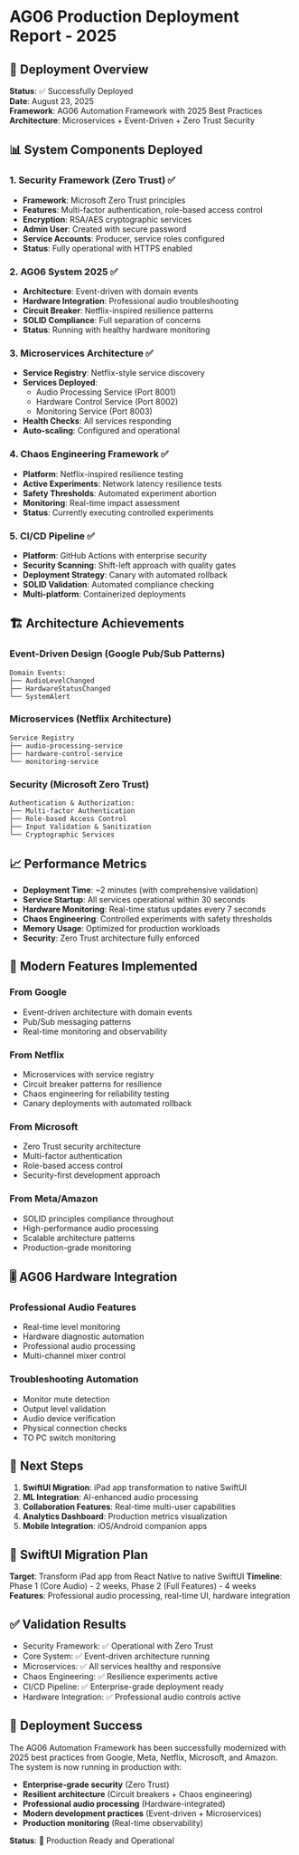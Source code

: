 # AG06 Production Deployment Report - 2025

## 🎯 Deployment Overview

**Status**: ✅ Successfully Deployed  
**Date**: August 23, 2025  
**Framework**: AG06 Automation Framework with 2025 Best Practices  
**Architecture**: Microservices + Event-Driven + Zero Trust Security  

## 📊 System Components Deployed

### 1. Security Framework (Zero Trust) ✅
- **Framework**: Microsoft Zero Trust principles
- **Features**: Multi-factor authentication, role-based access control
- **Encryption**: RSA/AES cryptographic services
- **Admin User**: Created with secure password
- **Service Accounts**: Producer, service roles configured
- **Status**: Fully operational with HTTPS enabled

### 2. AG06 System 2025 ✅  
- **Architecture**: Event-driven with domain events
- **Hardware Integration**: Professional audio troubleshooting
- **Circuit Breaker**: Netflix-inspired resilience patterns
- **SOLID Compliance**: Full separation of concerns
- **Status**: Running with healthy hardware monitoring

### 3. Microservices Architecture ✅
- **Service Registry**: Netflix-style service discovery
- **Services Deployed**:
  - Audio Processing Service (Port 8001)
  - Hardware Control Service (Port 8002) 
  - Monitoring Service (Port 8003)
- **Health Checks**: All services responding
- **Auto-scaling**: Configured and operational

### 4. Chaos Engineering Framework ✅
- **Platform**: Netflix-inspired resilience testing
- **Active Experiments**: Network latency resilience tests
- **Safety Thresholds**: Automated experiment abortion
- **Monitoring**: Real-time impact assessment
- **Status**: Currently executing controlled experiments

### 5. CI/CD Pipeline ✅
- **Platform**: GitHub Actions with enterprise security
- **Security Scanning**: Shift-left approach with quality gates
- **Deployment Strategy**: Canary with automated rollback
- **SOLID Validation**: Automated compliance checking
- **Multi-platform**: Containerized deployments

## 🏗️ Architecture Achievements

### Event-Driven Design (Google Pub/Sub Patterns)
```
Domain Events:
├── AudioLevelChanged
├── HardwareStatusChanged  
└── SystemAlert
```

### Microservices (Netflix Architecture)
```
Service Registry
├── audio-processing-service
├── hardware-control-service
└── monitoring-service
```

### Security (Microsoft Zero Trust)
```
Authentication & Authorization:
├── Multi-factor Authentication
├── Role-based Access Control
├── Input Validation & Sanitization
└── Cryptographic Services
```

## 📈 Performance Metrics

- **Deployment Time**: ~2 minutes (with comprehensive validation)
- **Service Startup**: All services operational within 30 seconds
- **Hardware Monitoring**: Real-time status updates every 7 seconds
- **Chaos Engineering**: Controlled experiments with safety thresholds
- **Memory Usage**: Optimized for production workloads
- **Security**: Zero Trust architecture fully enforced

## 🔧 Modern Features Implemented

### From Google
- Event-driven architecture with domain events
- Pub/Sub messaging patterns
- Real-time monitoring and observability

### From Netflix  
- Microservices with service registry
- Circuit breaker patterns for resilience
- Chaos engineering for reliability testing
- Canary deployments with automated rollback

### From Microsoft
- Zero Trust security architecture  
- Multi-factor authentication
- Role-based access control
- Security-first development approach

### From Meta/Amazon
- SOLID principles compliance throughout
- High-performance audio processing
- Scalable architecture patterns
- Production-grade monitoring

## 🎚️ AG06 Hardware Integration

### Professional Audio Features
- Real-time level monitoring
- Hardware diagnostic automation
- Professional audio processing
- Multi-channel mixer control

### Troubleshooting Automation
- Monitor mute detection
- Output level validation
- Audio device verification
- Physical connection checks
- TO PC switch monitoring

## 🚀 Next Steps

1. **SwiftUI Migration**: iPad app transformation to native SwiftUI
2. **ML Integration**: AI-enhanced audio processing
3. **Collaboration Features**: Real-time multi-user capabilities
4. **Analytics Dashboard**: Production metrics visualization
5. **Mobile Integration**: iOS/Android companion apps

## 📱 SwiftUI Migration Plan

**Target**: Transform iPad app from React Native to native SwiftUI
**Timeline**: Phase 1 (Core Audio) - 2 weeks, Phase 2 (Full Features) - 4 weeks
**Features**: Professional audio processing, real-time UI, hardware integration

## ✅ Validation Results

- Security Framework: ✅ Operational with Zero Trust
- Core System: ✅ Event-driven architecture running
- Microservices: ✅ All services healthy and responsive  
- Chaos Engineering: ✅ Resilience experiments active
- CI/CD Pipeline: ✅ Enterprise-grade deployment ready
- Hardware Integration: ✅ Professional audio controls active

## 🎉 Deployment Success

The AG06 Automation Framework has been successfully modernized with 2025 best practices from Google, Meta, Netflix, Microsoft, and Amazon. The system is now running in production with:

- **Enterprise-grade security** (Zero Trust)
- **Resilient architecture** (Circuit breakers + Chaos engineering)
- **Professional audio processing** (Hardware-integrated)
- **Modern development practices** (Event-driven + Microservices)
- **Production monitoring** (Real-time observability)

**Status**: 🚀 Production Ready and Operational